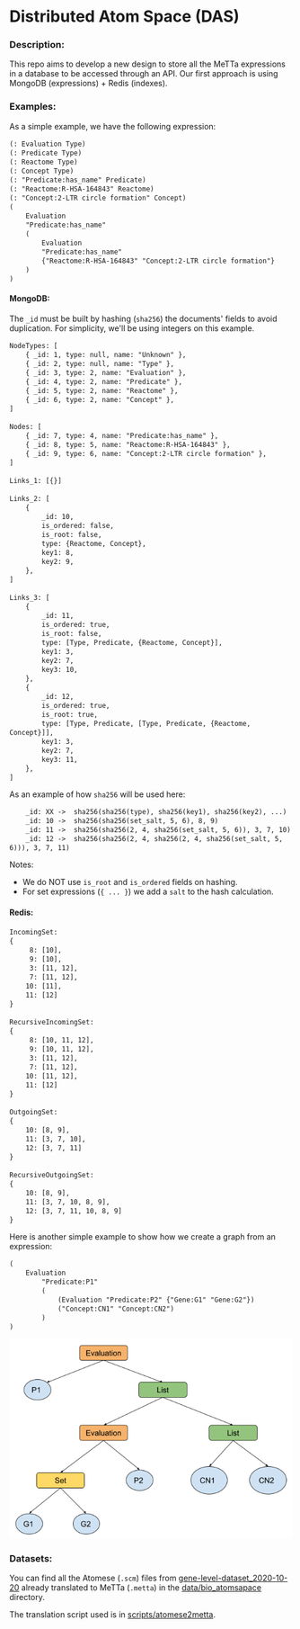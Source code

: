 # Distributed Atom Space (DAS)

### Description:

This repo aims to develop a new design to store all the MeTTa expressions in
a database to be accessed through an API. Our first approach is using
MongoDB (expressions) + Redis (indexes).


### Examples:

As a simple example, we have the following expression:
```
(: Evaluation Type)
(: Predicate Type)
(: Reactome Type)
(: Concept Type)
(: "Predicate:has_name" Predicate)
(: "Reactome:R-HSA-164843" Reactome)
(: "Concept:2-LTR circle formation" Concept)
(
	Evaluation 
	"Predicate:has_name" 
	(
	    Evaluation 
	    "Predicate:has_name" 
	    {"Reactome:R-HSA-164843" "Concept:2-LTR circle formation"}
	)
)
```

#### MongoDB:

The `_id` must be built by hashing (`sha256`) the documents' fields to avoid duplication.
For simplicity, we'll be using integers on this example.

```
NodeTypes: [
    { _id: 1, type: null, name: "Unknown" },
    { _id: 2, type: null, name: "Type" },
    { _id: 3, type: 2, name: "Evaluation" },
    { _id: 4, type: 2, name: "Predicate" },
    { _id: 5, type: 2, name: "Reactome" },
    { _id: 6, type: 2, name: "Concept" },
]

Nodes: [
    { _id: 7, type: 4, name: "Predicate:has_name" },
    { _id: 8, type: 5, name: "Reactome:R-HSA-164843" },
    { _id: 9, type: 6, name: "Concept:2-LTR circle formation" },
]

Links_1: [{}]

Links_2: [
    {
	    _id: 10,
	    is_ordered: false,
	    is_root: false,
	    type: {Reactome, Concept},
	    key1: 8,
	    key2: 9,
    },
]

Links_3: [
    {
	    _id: 11,
	    is_ordered: true,
	    is_root: false,
	    type: [Type, Predicate, {Reactome, Concept}],
	    key1: 3,
	    key2: 7,
	    key3: 10,
    },
    {
	    _id: 12,
	    is_ordered: true,
	    is_root: true,
	    type: [Type, Predicate, [Type, Predicate, {Reactome, Concept}]],
	    key1: 3,
	    key2: 7,
	    key3: 11,
    },
]
```

As an example of how `sha256` will be used here:

```
    _id: XX ->  sha256(sha256(type), sha256(key1), sha256(key2), ...)
    _id: 10 ->  sha256(sha256(set_salt, 5, 6), 8, 9)
    _id: 11 ->  sha256(sha256(2, 4, sha256(set_salt, 5, 6)), 3, 7, 10)
    _id: 12 ->  sha256(sha256(2, 4, sha256(2, 4, sha256(set_salt, 5, 6))), 3, 7, 11)
```

Notes:
- We do NOT use `is_root` and `is_ordered` fields on hashing.
- For set expressions (`{ ... }`) we add a `salt` to the hash calculation.

#### Redis:

```
IncomingSet:
{
     8: [10],
     9: [10],
     3: [11, 12],
     7: [11, 12],
    10: [11],
    11: [12]
}

RecursiveIncomingSet:
{
     8: [10, 11, 12],
     9: [10, 11, 12],
     3: [11, 12],
     7: [11, 12],
    10: [11, 12],
    11: [12]
}

OutgoingSet:
{
    10: [8, 9],
    11: [3, 7, 10],
    12: [3, 7, 11]
}

RecursiveOutgoingSet:
{
    10: [8, 9],
    11: [3, 7, 10, 8, 9],
    12: [3, 7, 11, 10, 8, 9]
}
```

Here is another simple example to show how we create a graph from an expression:

```
(
    Evaluation
        "Predicate:P1"
        (
            (Evaluation "Predicate:P2" {"Gene:G1" "Gene:G2"})
            ("Concept:CN1" "Concept:CN2")
        )
)
```

![Example_2 Graph](./assets/example_2_graph.png)


### Datasets:

You can find all the Atomese (`.scm`) files from [gene-level-dataset_2020-10-20](https://mozi.ai/datasets/gene-level-dataset_2020-10-20/)
already translated to MeTTa (`.metta`) in the [data/bio_atomsapace](./data/bio_atomspace) directory.


The translation script used is in [scripts/atomese2metta](./scripts/atomese2metta).
